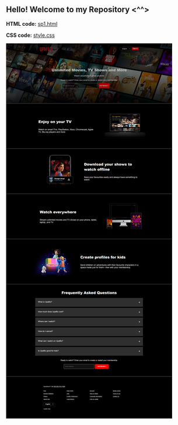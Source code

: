 ## Hello! Welcome to my Repository <^^>

**HTML code:** [sp1.html](https://github.com/sinster23/Rock-Paper-Scissors-Game/blob/main/sp1.html)

**CSS code:** [style.css](https://github.com/sinster23/Rock-Paper-Scissors-Game/blob/main/style.css)


![Netflix Clone](https://github.com/sinster23/Screenshots/blob/main/ss2.png)
